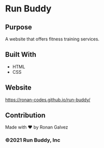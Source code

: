# Run Buddy

## Purpose
A website that offers fitness training services.

## Built With 
* HTML
* CSS

## Website
https://ronan-codes.github.io/run-buddy/

## Contribution
Made with ❤️ by Ronan Galvez

### ©️2021 Run Buddy, Inc 
